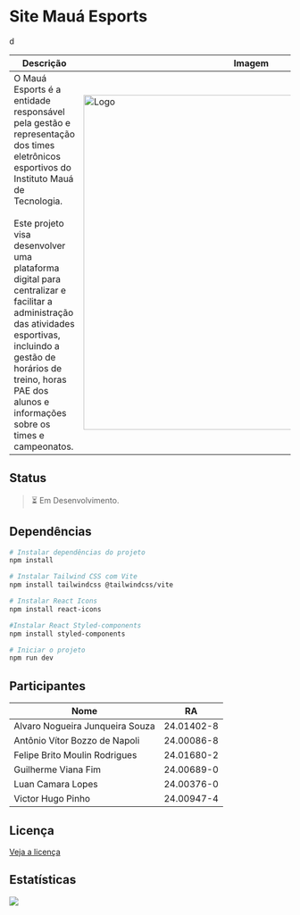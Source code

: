 <!--TÍTULO-->
# Site Mauá Esports

d
<!--DESCRIÇÃO-->
| Descrição                                                                                                                                                                                                                                                                                                                                                     | Imagem                                    |
|-------------------------------------------------------------------------------------------------------------------------------------------------------------------------------------------------------------------------------------------------------------------------------------------------------------------------------------------------------------|-------------------------------------------|
| O Mauá Esports é a entidade responsável pela gestão e representação dos times eletrônicos esportivos do Instituto Mauá de Tecnologia. <br><br> Este projeto visa desenvolver uma plataforma digital para centralizar e facilitar a administração das atividades esportivas, incluindo a gestão de horários de treino, horas PAE dos alunos e informações sobre os times e campeonatos. | <img src="https://github.com/user-attachments/assets/156a8273-2165-4c5a-8c27-9881a6042766" width="600px" alt="Logo">


<!--STATUS-->
## Status
> ⏳ Em Desenvolvimento.

<!--DEPENDENCIAS-->
## Dependências
```bash
# Instalar dependências do projeto
npm install

# Instalar Tailwind CSS com Vite
npm install tailwindcss @tailwindcss/vite

# Instalar React Icons
npm install react-icons

#Instalar React Styled-components
npm install styled-components

# Iniciar o projeto
npm run dev
```
<!--FUNCIONALIDADES-->


<!--TECNOLOGIAS-->


<!--PROTÓTIPO-->


<!--PARTICIPANTES-->
## Participantes
| Nome                            | RA         |
|---------------------------------|------------|
| Alvaro Nogueira Junqueira Souza	| 24.01402-8 |
| Antônio Vítor Bozzo de Napoli   | 24.00086-8 |
| Felipe Brito Moulin Rodrigues   | 24.01680-2 |
| Guilherme Viana Fim             | 24.00689-0 |
| Luan Camara Lopes	              | 24.00376-0 |
| Victor Hugo Pinho               | 24.00947-4 |


<!--DEPENDÊNCIAS-->


<!--COMO UTILIZAR-->


<!--CONTRIBUIÇÃO-->


<!--LICENÇA-->
## Licença
[Veja a licença](https://github.com/VictorHugo-7/S3-Site-MauaEsports?tab=License-1-ov-file)


<!--ESTRUTURA DE PASTAS-->


<!--ESTATÍSTICAS-->
## Estatísticas
![](https://visitor-badge.laobi.icu/badge?page_id=VictorHugo-7.S3-Site-MauaEsports)
